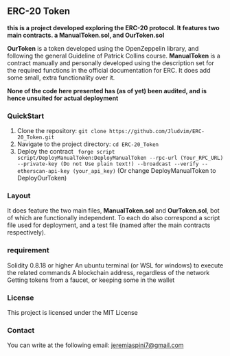 ## ERC-20 Token

**this is a project developed exploring the ERC-20 protocol. It features two main contracts. a ManualToken.sol, and OurToken.sol**

**OurToken** is a token developed using the OpenZeppelin library, and following the general Guideline of
Patrick Collins course.
**ManualToken** is a contract manually and personally developed using the description set for the required functions in the official documentation for ERC.
It does add some small, extra functionality over it. 

**None of the code here presented has (as of yet) been audited, and is hence unsuited for actual deployment**

### QuickStart

1. Clone the repository:
  ```git clone https://github.com/Jludvim/ERC-20_Token.git```
3. Navigate to the project directory: ```cd ERC-20_Token```
4. Deploy the contract
  ``` forge script script/DeployManualToken:DeployManualToken --rpc-url (Your_RPC_URL) --private-key (Do not Use plain text!) --broadcast --verify --etherscan-api-key (your_api_key)```
(Or change DeployManualToken to DeployOurToken)

### Layout
It does feature the two main files, **ManualToken.sol** and **OurToken.sol**, bot of which are functionally independent. To each do also correspond a script file used for deployment, and a test file (named after the main contracts respectively). 

### requirement
Solidity 0.8.18 or higher
An ubuntu terminal (or WSL for windows) to execute the related commands
A blockchain address, regardless of the network
Getting tokens from a faucet, or keeping some in the wallet

### License
This project is licensed under the MIT License

### Contact
You can write at the following email: jeremiaspini7@gmail.com

